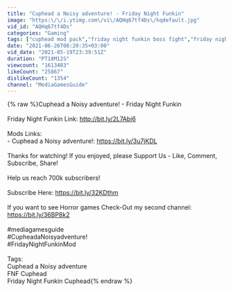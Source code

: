 ```yaml
---
title: "Cuphead a Noisy adventure! - Friday Night Funkin"
image: "https:\/\/i.ytimg.com\/vi\/AQHq67tf4Ds\/hqdefault.jpg"
vid_id: "AQHq67tf4Ds"
categories: "Gaming"
tags: ["cuphead mod pack","friday night funkin boss fight","friday night funkin escape"]
date: "2021-06-26T08:20:35+03:00"
vid_date: "2021-05-19T23:39:51Z"
duration: "PT18M12S"
viewcount: "1613483"
likeCount: "25867"
dislikeCount: "1354"
channel: "MediaGamesGuide"
---
```

{% raw %}Cuphead a Noisy adventure! - Friday Night Funkin<br /><br />Friday Night Funkin Link: <a rel="nofollow" target="blank" href="http://bit.ly/2L7Abj6">http://bit.ly/2L7Abj6</a>   <br /><br />Mods Links: <br />- Cuphead a Noisy adventure!: <a rel="nofollow" target="blank" href="https://bit.ly/3u7jKDL">https://bit.ly/3u7jKDL</a><br /><br />Thanks for watching! If you enjoyed, please Support Us - Like, Comment, Subscribe, Share!     <br /><br />Help us reach 700k subscribers!          <br /><br />Subscribe Here: <a rel="nofollow" target="blank" href="https://bit.ly/32KDthm">https://bit.ly/32KDthm</a><br /><br />If you want to see Horror games Check-Out my second channel: <a rel="nofollow" target="blank" href="https://bit.ly/36BP8k2">https://bit.ly/36BP8k2</a><br /><br />#mediagamesguide<br />#CupheadaNoisyadventure!<br />#FridayNightFunkinMod<br /><br />Tags:<br />Cuphead a Noisy adventure<br />FNF Cuphead <br />Friday Night Funkin Cuphead{% endraw %}
